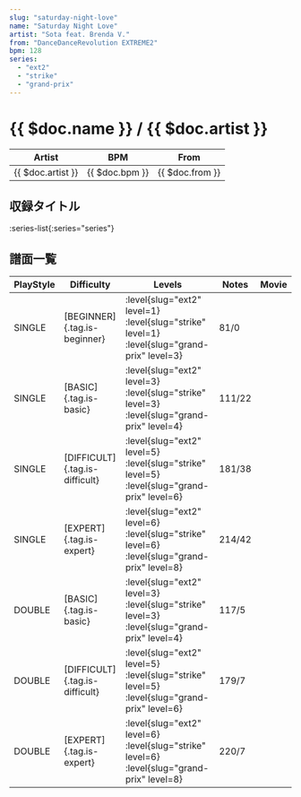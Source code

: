 ```yaml
---
slug: "saturday-night-love"
name: "Saturday Night Love"
artist: "Sota feat. Brenda V."
from: "DanceDanceRevolution EXTREME2"
bpm: 128
series:
  - "ext2"
  - "strike"
  - "grand-prix"
---
```


# {{ $doc.name }} / {{ $doc.artist }}

|Artist|BPM|From|
|------|---|----|
|{{ $doc.artist }}|{{ $doc.bpm }}|{{ $doc.from }}|

## 収録タイトル

:series-list{:series="series"}

## 譜面一覧

|PlayStyle|Difficulty|Levels|Notes|Movie|
|---------|----------|------|-----|-----|
|SINGLE|[BEGINNER]{.tag.is-beginner}|<div class="field is-grouped is-grouped-multiline"> :level{slug="ext2" level=1} :level{slug="strike" level=1} :level{slug="grand-prix" level=3}</div>|81/0||
|SINGLE|[BASIC]{.tag.is-basic}|<div class="field is-grouped is-grouped-multiline"> :level{slug="ext2" level=3} :level{slug="strike" level=3} :level{slug="grand-prix" level=4}</div>|111/22||
|SINGLE|[DIFFICULT]{.tag.is-difficult}|<div class="field is-grouped is-grouped-multiline"> :level{slug="ext2" level=5} :level{slug="strike" level=5} :level{slug="grand-prix" level=6}</div>|181/38||
|SINGLE|[EXPERT]{.tag.is-expert}|<div class="field is-grouped is-grouped-multiline"> :level{slug="ext2" level=6} :level{slug="strike" level=6} :level{slug="grand-prix" level=8}</div>|214/42||
|DOUBLE|[BASIC]{.tag.is-basic}|<div class="field is-grouped is-grouped-multiline"> :level{slug="ext2" level=3} :level{slug="strike" level=3} :level{slug="grand-prix" level=4}</div>|117/5||
|DOUBLE|[DIFFICULT]{.tag.is-difficult}|<div class="field is-grouped is-grouped-multiline"> :level{slug="ext2" level=5} :level{slug="strike" level=5} :level{slug="grand-prix" level=6}</div>|179/7||
|DOUBLE|[EXPERT]{.tag.is-expert}|<div class="field is-grouped is-grouped-multiline"> :level{slug="ext2" level=6} :level{slug="strike" level=6} :level{slug="grand-prix" level=8}</div>|220/7||
